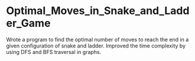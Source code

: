 # Optimal_Moves_in_Snake_and_Ladder_Game
Wrote a program to find the optimal number of moves to reach the end in a given configuration of snake and ladder. Improved the time complexity by using DFS and BFS traversal in graphs.
